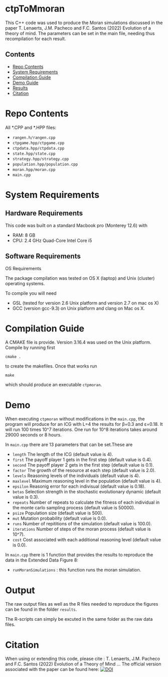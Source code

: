 # ctpToMmoran

This C++ code was used to produce the Moran simulations discussed in the paper T. Lenaerts, J.M. Pacheco and F.C. Santos (2022) Evolution of a theory of mind. 
The parameters can be set in the main file, needing thus recompilation for each result.

## Contents

- [Repo Contents](#repo-contents)
- [System Requirements](#system-requirements)
- [Compilation Guide](#compilation-guide)
- [Demo Guide](#demo)
- [Results](#demo)
- [Citation](#citation)
# Repo Contents

All *.CPP and *.HPP files:
- `rangen.h/rangen.cpp`
- `ctpgame.hpp/ctpgame.cpp`
- `ctpdata.hpp/ctpdata.cpp`
- `state.hpp/state.cpp`
- `strategy.hpp/strategy.cpp`
- `population.hpp/population.cpp`
- `moran.hpp/moran.cpp`
- `main.cpp`

# System Requirements

## Hardware Requirements

This code was built on a standard Macbook pro (Monterey 12.6) with 
- RAM: 8 GB
- CPU: 2.4 GHz Quad-Core Intel Core i5

## Software Requirements

OS Requirements

The package compilation was tested on OS X (laptop) and Unix (cluster) operating systems. 

To compile you will need
- GSL (tested for version 2.6 Unix platform and version 2.7 on mac os X) 
- GCC (version gcc-9.3) on Unix platform and clang on Mac os X.

# Compilation Guide
A CMAKE file is provide. Version 3.16.4 was used on the Unix platform. 
Compile by running first
```
cmake .
```
 to create the makefiles.  Once that works run 
```
make
```
which should produce an executable `ctpmoran`. 


# Demo
When executing `ctpmoran` without modifications in the `main.cpp`, the program will produce for an ICG with L=4 the results for β=0.3 and ε=0.18. It will run 100 times 10^7 iterations. One run for 10^8 iterations takes around 29000 seconds or 8 hours.

In `main.cpp` there are 13 parameters that can be set.These are
- `length` The length of the ICG (default value is 4).
- `first` The payoff player 1 gets in the first step (default value is 0.4).
- `second` The payoff player 2 gets in the first step (default value is 0.1).
- `factor` The growth of the resource at each step (default value is 2.0).
- `levels` Reasoning levels of the individuals (default value is 4).
- `maxlevel` Maximum reasoning level in the population (default value is 4).
- `epsilon` Reasonig error for each indivisual (default value is 0.18).
- `betas` Selection strength in the stochastic evolutionary dynamic (default value is 0.3).
- `repeats` Number of repeats to calculate the fitness of each individual in the monte carlo sampling process (default value is 50000).
- `psize` Population size (default value is 500).
- `mut` Mutation probability (default value is 0.0).
- `runs` Number of repititions of the simulation (default value is 100.0).
- `iterations` Number of steps of the moran process (default value is 10^7).
- `cost` Cost associated with each additional reasoning level (default value is 0.0).


In `main.cpp` there is 1 function that provides the results  to reproduce the data in the Extended Data Figure 8:
- `runMoranSimulations` : this function runs the moran simulation. 

# Output 
The raw output files as well as the R files needed to reproduce the figures can be found in the folder `results`.

The R-scripts can simply be excuted in the same folder as the raw data files.

# Citation

When using or extending this code, please cite :
T. Lenaerts, J.M. Pacheco and F.C. Santos (2022) Evolution of a Theory of Mind ...
The official version associated with the paper can be found here: [![DOI](https://zenodo.org/badge/559573606.svg)](https://zenodo.org/doi/10.5281/zenodo.10230224)
